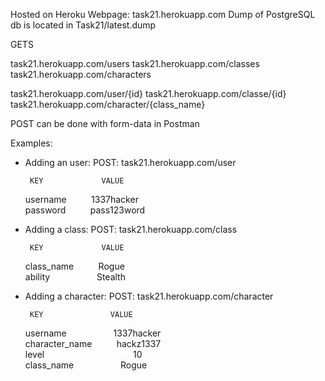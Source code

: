 Hosted on Heroku
Webpage: task21.herokuapp.com
Dump of PostgreSQL db is located in Task21/latest.dump


GETS

task21.herokuapp.com/users
task21.herokuapp.com/classes
task21.herokuapp.com/characters

task21.herokuapp.com/user/{id}
task21.herokuapp.com/classe/{id}
task21.herokuapp.com/character/{class_name}


POST can be done with form-data in Postman

Examples:

- Adding an user:
POST: task21.herokuapp.com/user

       KEY             VALUE
    username&nbsp;&nbsp;&nbsp;&nbsp;&nbsp;&nbsp;&nbsp;&nbsp;&nbsp;        1337hacker<br />
    password&nbsp;&nbsp;&nbsp;&nbsp;&nbsp;&nbsp;&nbsp;&nbsp;&nbsp;        pass123word<br />


- Adding a class:
POST: task21.herokuapp.com/class

       KEY             VALUE
    class_name&nbsp;&nbsp;&nbsp;&nbsp;&nbsp;&nbsp;&nbsp;&nbsp;&nbsp;        Rogue<br />
     ability&nbsp;&nbsp;&nbsp;&nbsp;&nbsp;&nbsp;&nbsp;&nbsp;&nbsp;&nbsp;&nbsp;&nbsp;&nbsp;&nbsp;&nbsp;&nbsp;&nbsp;&nbsp;          Stealth<br />


- Adding a character:
POST: task21.herokuapp.com/character

       KEY               VALUE
     username&nbsp;&nbsp;&nbsp;&nbsp;&nbsp;&nbsp;&nbsp;&nbsp;&nbsp;&nbsp;&nbsp;&nbsp;&nbsp;&nbsp;&nbsp;&nbsp;&nbsp;&nbsp;           1337hacker <br />
    character_name&nbsp;&nbsp;&nbsp;&nbsp;&nbsp;&nbsp;&nbsp;&nbsp;&nbsp;      hackz1337<br />
      level&nbsp;&nbsp;&nbsp;&nbsp;&nbsp;&nbsp; &nbsp;&nbsp;&nbsp;&nbsp;&nbsp;&nbsp;&nbsp;&nbsp;&nbsp; &nbsp;&nbsp;&nbsp;&nbsp;&nbsp;&nbsp;&nbsp;&nbsp;&nbsp;&nbsp;&nbsp;&nbsp;&nbsp;&nbsp;&nbsp;&nbsp;&nbsp;&nbsp;                10<br />
    class_name&nbsp;&nbsp;&nbsp;&nbsp;&nbsp;&nbsp;&nbsp;&nbsp;&nbsp;&nbsp;&nbsp;&nbsp;&nbsp;&nbsp;&nbsp;&nbsp;&nbsp;&nbsp;            Rogue<br />
